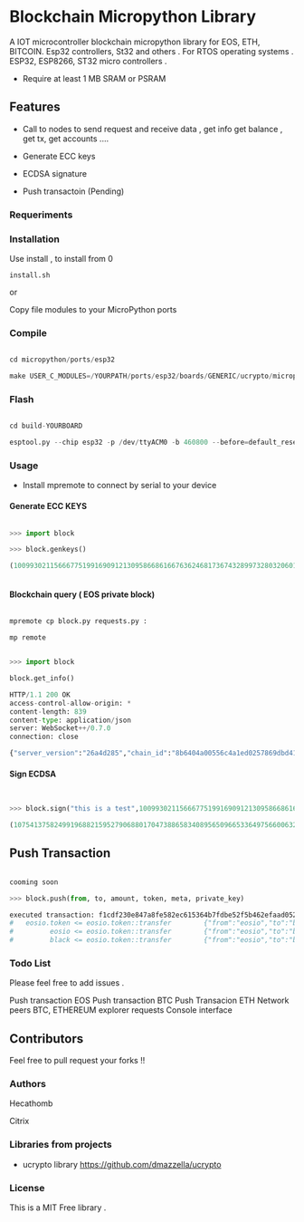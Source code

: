 # Blockchain Micropython Library

A IOT microcontroller blockchain micropython library for EOS, ETH, BITCOIN. Esp32 controllers, St32 and others . For RTOS operating systems . ESP32, ESP8266, ST32 micro controllers .

* Require at least 1 MB SRAM or PSRAM

## Features

- Call to nodes to send request and receive data , get info get balance , get tx, get accounts ....

- Generate ECC keys

- ECDSA signature

- Push transactoin (Pending)


### Requeriments


### Installation

Use install , to install from 0

`install.sh`

or 

Copy file modules to your MicroPython ports

### Compile



```python

cd micropython/ports/esp32

make USER_C_MODULES=/YOURPATH/ports/esp32/boards/GENERIC/ucrypto/micropython.cmake BOARD=CHANGE_YOUR_BOARD  


```


### Flash


```python

cd build-YOURBOARD

esptool.py --chip esp32 -p /dev/ttyACM0 -b 460800 --before=default_reset --after=hard_reset write_flash --flash_mode dio --flash_freq 40m --flash_size 4MB 0x1000 bootloader/bootloader.bin 0x10000 micropython.bin 0x8000 partition_table/partition-table.bin


```

### Usage


* Install mpremote to connect by serial to your device

#### Generate ECC KEYS




```python

>>> import block

>>> block.genkeys()

(100993021156667751991690912130958668616676362468173674328997328032060127345282, 62203629151545849038293504441196077946057605346371203245067596528369427053776, 68608029864182071235580165887815523170041665266793571008314538354569768684678, 'P256')



```


#### Blockchain query ( EOS private block)

```python

mpremote cp block.py requests.py :

mp remote


>>> import block

block.get_info()

HTTP/1.1 200 OK
access-control-allow-origin: *
content-length: 839
content-type: application/json
server: WebSocket++/0.7.0
connection: close

{"server_version":"26a4d285","chain_id":"8b6404a00556c4a1ed0257869dbd41c9ba23349590f39eb90fec0eb9382469dd","head_block_num":2016452,"last_irreversible_block_num":2016451,"last_irreversible_block_id":"001ec4c37801042fdfa0e9cb9273a581b2d166348eb33e3413c5aa7bbef27f64","head_block_id":"001ec4c41773e88922737d74b2438ca542d4bb78aa89a19092dac619589e1472","head_block_time":"2022-12-31T16:42:35.000","head_block_producer":"eosio","virtual_block_cpu_limit":100000000,"virtual_block_net_limit":1048576000,"block_cpu_limit":99900,"block_net_limit":1048576,"server_version_string":"v2.1.0","fork_db_head_block_num":2016452,"fork_db_head_block_id":"001ec4c41773e88922737d74b2438ca542d4bb78aa89a19092dac619589e1472","server_full_version_string":"v2.1.0-26a4d285d0be1052d962149e431eb81500782991","last_irreversible_block_time":"2022-12-31T16:42:34.500"}


```



#### Sign ECDSA 

```python


>>> block.sign("this is a test",100993021156667751991690912130958668616676362468173674328997328032060127345282,)

(107541375824991968821595279068801704738865834089565096653364975660063223096427, 87231512473538947533684998172244028284436404688771902937498298656736416974198)


```

## Push Transaction


```python

cooming soon

>>> block.push(from, to, amount, token, meta, private_key)

executed transaction: f1cdf230e847a8fe582ec615364b7fdbe52f5b462efaad052c107bad90f14d3b  152 bytes  1411 us
#   eosio.token <= eosio.token::transfer        {"from":"eosio","to":"black","quantity":"12.5000 BLACK","memo":"This is the money I owe you"}
#         eosio <= eosio.token::transfer        {"from":"eosio","to":"black","quantity":"12.5000 BLACK","memo":"This is the money I owe you"}
#         black <= eosio.token::transfer        {"from":"eosio","to":"black","quantity":"12.5000 BLACK","memo":"This is the money I owe you"}


```

### Todo List

Please feel free to add issues .

Push transaction EOS
Push transaction BTC
Push Transacion ETH
Network peers 
BTC, ETHEREUM explorer requests
Console interface 


## Contributors

Feel free to pull request your forks !!

### Authors

Hecathomb

Citrix

### Libraries from projects 

* ucrypto library https://github.com/dmazzella/ucrypto


### License 

This is a MIT Free library .

